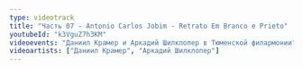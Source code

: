 ```yaml
---
type: videotrack
title: "Часть 07 - Antonio Carlos Jobim - Retrato Em Branco e Prieto"
youtubeId: "k3VguZ7h3KM"
videoevents: "Даниил Крамер и Аркадий Шилклопер в Тюменской филармонии"
videoartists: ["Даниил Крамер", "Аркадий Шилклопер"]
---
```

